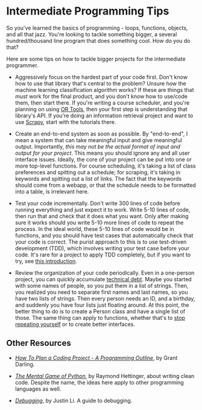 # Intermediate Programming Tips

So you've learned the basics of programming - loops, functions, objects, and all that jazz. You're looking to tackle something bigger, a several hundred/thousand line program that does something cool. How do you do that?

Here are some tips on how to tackle bigger projects for the intermediate programmer.

* Aggressively focus on the hardest part of your code first. Don't know how to use that library that's central to the problem? Unsure how the machine learning classification algorithm works? If these are things that *must* work for the final product, and you don't know how to use/code them, then start there. If you're writing a course scheduler, and you're planning on using [OR Tools](https://developers.google.com/optimization/reference/python/index_python), then your first step is understanding that library's API. If you're doing an information retrieval project and want to use [Scrapy](https://scrapy.org/), start with the tutorials there.

* Create an end-to-end system as soon as possible. By "end-to-end", I mean a system that can take meaningful input and give meaningful output. Importantly, *this may not be the actual format of input and output for your project*. This means you should ignore any and all user interface issues. Ideally, the core of your project can be put into one or more top-level functions. For course scheduling, it's taking a list of class preferences and spitting out a schedule; for scraping, it's taking in keywords and spitting out a list of links. The fact that the keywords should come from a webapp, or that the schedule needs to be formatted into a table, is irrelevant here.

* Test your code incrementally. Don't write 300 lines of code before running everything and just expect it to work. Write 5-10 lines of code, then run that and check that it does what you want. Only after making sure it works should you write 5-10 more lines of code to repeat the process. In the ideal world, these 5-10 lines of code would be in functions, and you should have test cases that automatically check that your code is correct. The purist approach to this is to use test-driven development (TDD), which involves writing your test case before your code. It's rare for a project to apply TDD completely, but if you want to try, see [this introduction](https://medium.com/@bethqiang/the-absolute-beginners-guide-to-test-driven-development-with-a-practical-example-c39e73a11631).

* Review the organization of your code periodically. Even in a one-person project, you can quickly accumulate [technical debt](https://en.wikipedia.org/wiki/Technical_debt). Maybe you started with some names of people, so you put them in a list of strings. Then, you realized you need to separate first names and last names, so you have two lists of strings. Then every person needs an ID, and a birthday, and suddenly you have four lists just floating around. At this point, the better thing to do is to create a Person class and have a single list of those. The same thing can apply to functions, whether that's to [stop repeating yourself](https://en.wikipedia.org/wiki/Don%27t_repeat_yourself) or to create better interfaces.

## Other Resources

* [*How To Plan a Coding Project - A Programming Outline*](https://medium.com/swlh/how-to-plan-a-coding-project-a-programming-outline-fc5917c60553), by Grant Darling.

* [*The Mental Game of Python*](https://www.youtube.com/watch?v=Uwuv05aZ6ug), by Raymond Hettinger, about writing clean code. Despite the name, the ideas here apply to other programming languages as well.

* [*Debugging*](/debugging/), by Justin Li. A guide to debugging.
